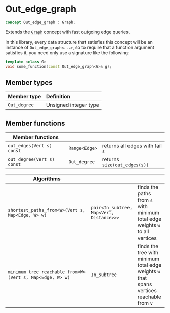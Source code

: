 
# Out_edge_graph

```c++
concept Out_edge_graph : Graph;
```

Extends the [`Graph`](Graph.md) concept with fast outgoing edge queries.

In this library, every data structure that satisfies this concept will be an instance of `Out_edge_graph<...>`, so to require that a function argument satisfies it, you need only use a signature like the following:

```c++
template <class G>
void some_function(const Out_edge_graph<G>& g);
```

## Member types
| Member type | Definition
|:----------- |:-----------
| `Out_degree` | Unsigned integer type

## Member functions
| Member functions | | |
|------------------|-|-|
| `out_edges(Vert s) const` | `Range<Edge>` | returns all edges with tail `s` |
| `out_degree(Vert s) const` | `Out_degree` | returns `size(out_edges(s))` |

| Algorithms | | |
|------------|-|-|
| `shortest_paths_from<W>(Vert s, Map<Edge, W> w)` | `pair<In_subtree, Map<Vert, Distance>>>` | finds the paths from `s` with minimum total edge weights `w` to all vertices |
| `minimum_tree_reachable_from<W>(Vert s, Map<Edge, W> w)` | `In_subtree` | finds the tree with minimum total edge weights `w` that spans vertices reachable from `v` |
